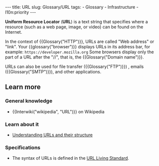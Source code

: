 --- title: URL slug: Glossary/URL tags: - Glossary - Infrastructure - l10n:priority ---

**Uniform Resource Locator** (**URL**) is a text string that specifies where a resource (such as a web page, image, or video) can be found on the Internet.

In the context of {{Glossary("HTTP")}}, URLs are called "Web address" or "link". Your {{glossary("browser")}} displays URLs in its address bar, for example: `https://developer.mozilla.org` Some browsers display only the part of a URL after the "//", that is, the {{Glossary("Domain name")}}.

URLs can also be used for file transfer ({{Glossary("FTP")}}) , emails ({{Glossary("SMTP")}}), and other applications.

## Learn more

### General knowledge

- {{Interwiki("wikipedia", "URL")}} on Wikipedia

### Learn about it

- [Understanding URLs and their structure](/en-US/docs/Learn/Common_questions/What_is_a_URL)

### Specifications

- The syntax of URLs is defined in the [URL Living Standard](https://url.spec.whatwg.org/).
